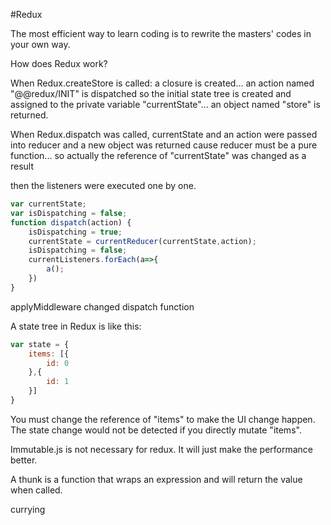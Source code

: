 #Redux

The most efficient way to learn coding is to rewrite the masters' codes in your own way.

How does Redux work?

When Redux.createStore is called:
a closure is created...
an action named "@@redux/INIT" is dispatched so the initial state tree is created and 
assigned to the private variable "currentState"...
an object named "store" is returned.

When Redux.dispatch was called,
currentState and an action were passed into reducer and a new object was returned 
cause reducer must be a pure function...
so actually the reference of "currentState" was changed as a result

then the listeners were executed one by one.

```javascript
var currentState;
var isDispatching = false;
function dispatch(action) {
	isDispatching = true;
	currentState = currentReducer(currentState,action);
	isDispatching = false;
	currentListeners.forEach(a=>{
		a();
	})
}
```
applyMiddleware
changed dispatch function


A state tree in Redux is like this:

```javascript
var state = {
	items: [{
		id: 0
	},{
		id: 1
	}]
}
```

You must change the reference of "items" to make the UI change happen.
The state change would not be detected if you directly mutate "items".

Immutable.js is not necessary for redux.
It will just make the performance better.

A thunk is a function that wraps an expression and will return the value when called.

currying